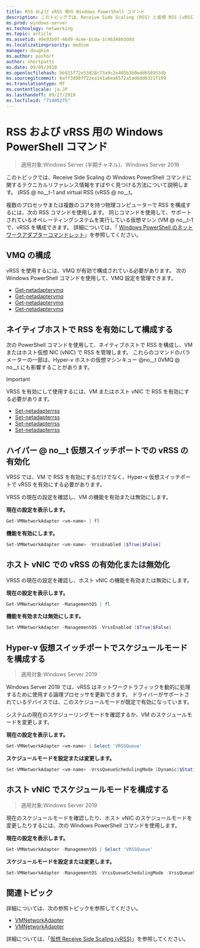 ```yaml
---
title: RSS および vRSS 用の Windows PowerShell コマンド
description: このトピックでは、Receive Side Scaling (RSS) と仮想 RSS (vRSS) 用の Windows PowerShell コマンドに関するテクニカルリファレンス情報をすばやく見つける方法について説明します。
ms.prod: windows-server
ms.technology: networking
ms.topic: article
ms.assetid: 49e93b9f-46d9-4cee-bcda-1c4634893ddd
ms.localizationpriority: medium
manager: dougkim
ms.author: pashort
author: shortpatti
ms.date: 09/05/2018
ms.openlocfilehash: bb915f72e53d28c73a9c2e405b3b0edd656953db
ms.sourcegitcommit: 6aff3d88ff22ea141a6ea6572a5ad8dd6321f199
ms.translationtype: MT
ms.contentlocale: ja-JP
ms.lasthandoff: 09/27/2019
ms.locfileid: "71405275"
---
```

# <a name="windows-powershell-commands-for-rss-and-vrss"></a>RSS および vRSS 用の Windows PowerShell コマンド

>適用対象:Windows Server (半期チャネル)、Windows Server 2016

このトピックでは、Receive Side Scaling の Windows PowerShell コマンドに関するテクニカルリファレンス情報をすばやく見つける方法について説明します。 \(RSS @ no__t-1 and virtual RSS \(vRSS @ no__t。

複数のプロセッサまたは複数のコアを持つ物理コンピューターで RSS を構成するには、次の RSS コマンドを使用します。 同じコマンドを使用して、サポートされているオペレーティングシステムを実行している仮想マシン \(VM @ no__t-1 で、vRSS を構成できます。 詳細については、「 [Windows PowerShell のネットワークアダプターコマンドレット](https://docs.microsoft.com/powershell/module/netadapter/?view=win10-ps)」を参照してください。

## <a name="configure-vmq"></a>VMQ の構成

vRSS を使用するには、VMQ が有効で構成されている必要があります。 次の Windows PowerShell コマンドを使用して、VMQ 設定を管理できます。

- [Get-netadaptervmq](https://docs.microsoft.com/powershell/module/netadapter/disable-netadaptervmq?view=win10-ps)
- [Get-netadaptervmq](https://docs.microsoft.com/powershell/module/netadapter/enable-netadaptervmq?view=win10-ps)
- [Get-netadaptervmq](https://docs.microsoft.com/powershell/module/netadapter/get-netadaptervmq?view=win10-ps)
- [Get-netadaptervmq](https://docs.microsoft.com/powershell/module/netadapter/set-netadaptervmq?view=win10-ps)

## <a name="enable-and-configure-rss-on-a-native-host"></a>ネイティブホストで RSS を有効にして構成する

次の PowerShell コマンドを使用して、ネイティブホストで RSS を構成し、VM またはホスト仮想 NIC (vNIC) で RSS を管理します。 これらのコマンドのパラメーターの一部は、Hyper-v ホストの仮想マシンキュー @no__t 0VMQ @ no__t にも影響することがあります。  

>[!IMPORTANT]
>VRSS を有効にして使用するには、VM またはホスト vNIC で RSS を有効にする必要があります。

- [Set-netadapterrss](https://docs.microsoft.com/powershell/module/netadapter/disable-netadapterrss?view=win10-ps)
- [Set-netadapterrss](https://docs.microsoft.com/powershell/module/netadapter/enable-netadapterrss?view=win10-ps)
- [Set-netadapterrss](https://docs.microsoft.com/powershell/module/netadapter/get-netadapterrss?view=win10-ps)
- [Set-netadapterrss](https://docs.microsoft.com/powershell/module/netadapter/Set-NetAdapterRss?view=win10-ps)

## <a name="enable-vrss-on-the-hyper-v-virtual-switch-port"></a>ハイパー @ no__t 仮想スイッチポートでの vRSS の有効化

VRSS では、VM で RSS を有効にするだけでなく、Hyper-v 仮想スイッチポートで vRSS を有効にする必要があります。 

VRSS の現在の設定を確認し、VM の機能を有効または無効にします。

   **現在の設定を表示します。** 

   ```PowerShell
   Get-VMNetworkAdapter <vm-name> | fl
   ```

   **機能を有効にします。**
   
   ```PowerShell
   Set-VMNetworkAdapter <vm-name> -VrssEnabled [$True|$False]
   ```

## <a name="enable-or-disable-vrss-on-a-host-vnic"></a>ホスト vNIC での vRSS の有効化または無効化

VRSS の現在の設定を確認し、ホスト vNIC の機能を有効または無効にします。

   **現在の設定を表示します。** 

   ```PowerShell
   Get-VMNetworkAdapter -ManagementOS | fl
   ```

   **機能を有効または無効にします。** 

   ```PowerShell
   Set-VMNetworkAdapter -ManagementOS -VrssEnabled [$True|$False]
   ```

## <a name="configure-the-scheduling-mode-on-the-hyper-v-virtual-switch-port"></a>Hyper-v 仮想スイッチポートでスケジュールモードを構成する 
>適用対象:Windows Server 2019

Windows Server 2019 では、vRSS はネットワークトラフィックを動的に処理するために使用する論理プロセッサを更新できます。  ドライバーがサポートされているデバイスでは、このスケジュールモードが既定で有効になっています。 

システムの現在のスケジューリングモードを確認するか、VM のスケジュールモードを変更します。

   **現在の設定を表示します。** 

   ```PowerShell
   Get-VMNetworkAdapter <vm-name> | Select 'VRSSQueue'
   ```

   **スケジュールモードを設定または変更します。**

   ```PowerShell
   Set-VMNetworkAdapter <vm-name> -VrssQueueSchedulingMode [Dynamic|$StaticVrss|StaticVMQ]
   ```

## <a name="configure-the-scheduling-mode-on-a-host-vnic"></a>ホスト vNIC でスケジュールモードを構成する
>適用対象:Windows Server 2019

現在のスケジュールモードを確認したり、ホスト vNIC のスケジュールモードを変更したりするには、次の Windows PowerShell コマンドを使用します。

   **現在の設定を表示します。** 

   ```PowerShell
   Get-VMNetworkAdapter -ManagementOS | Select 'VRSSQueue'
   ```

   **スケジュールモードを設定または変更します。** 

   ```PowerShell
   Set-VMNetworkAdapter -ManagementOS -VrssQueueSchedulingMode -VrssQueueSchedulingMode [Dynamic|$StaticVrss|StaticVMQ]
   ```


## <a name="related-topics"></a>関連トピック 
詳細については、次の参照トピックを参照してください。

- [VMNetworkAdapter](https://technet.microsoft.com/itpro/powershell/windows/hyper-v/get-vmnetworkadapter)
- [VMNetworkAdapter](https://technet.microsoft.com/itpro/powershell/windows/hyper-v/set-vmnetworkadapter)

詳細については、「[仮想 Receive Side Scaling (vRSS)](vrss-top.md)」を参照してください。